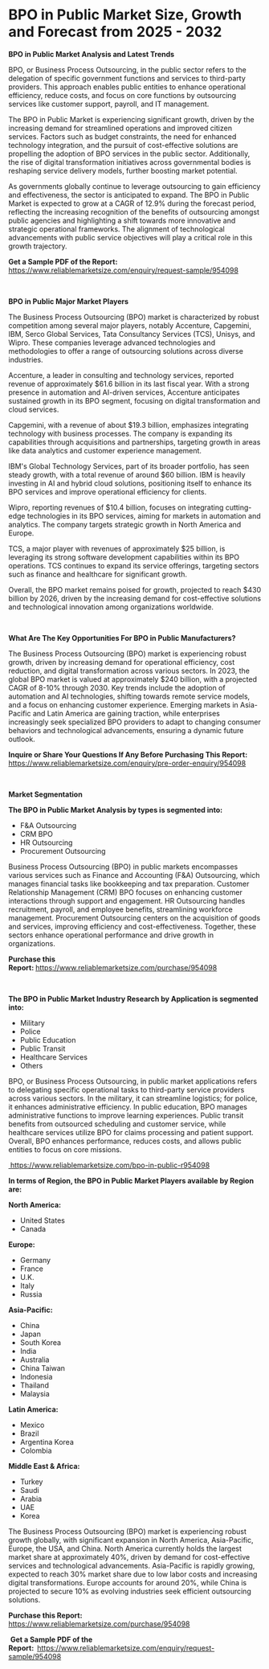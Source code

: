 <p><h1>BPO in Public Market Size, Growth and Forecast from 2025 - 2032</h1></p><p><strong>BPO in Public Market Analysis and Latest Trends</strong></p>
<p><p>BPO, or Business Process Outsourcing, in the public sector refers to the delegation of specific government functions and services to third-party providers. This approach enables public entities to enhance operational efficiency, reduce costs, and focus on core functions by outsourcing services like customer support, payroll, and IT management.</p><p>The BPO in Public Market is experiencing significant growth, driven by the increasing demand for streamlined operations and improved citizen services. Factors such as budget constraints, the need for enhanced technology integration, and the pursuit of cost-effective solutions are propelling the adoption of BPO services in the public sector. Additionally, the rise of digital transformation initiatives across governmental bodies is reshaping service delivery models, further boosting market potential.</p><p>As governments globally continue to leverage outsourcing to gain efficiency and effectiveness, the sector is anticipated to expand. The BPO in Public Market is expected to grow at a CAGR of 12.9% during the forecast period, reflecting the increasing recognition of the benefits of outsourcing amongst public agencies and highlighting a shift towards more innovative and strategic operational frameworks. The alignment of technological advancements with public service objectives will play a critical role in this growth trajectory.</p></p>
<p><strong>Get a Sample PDF of the Report:&nbsp;</strong> <a href="https://www.reliablemarketsize.com/enquiry/request-sample/954098?utm_campaign=3284&utm_medium=2&utm_source=Github&utm_content=ia&utm_term=18042025&utm_id=bpo-in-public">https://www.reliablemarketsize.com/enquiry/request-sample/954098</a></p>
<p>&nbsp;</p>
<p><strong>BPO in Public Major Market Players</strong></p>
<p><p>The Business Process Outsourcing (BPO) market is characterized by robust competition among several major players, notably Accenture, Capgemini, IBM, Serco Global Services, Tata Consultancy Services (TCS), Unisys, and Wipro. These companies leverage advanced technologies and methodologies to offer a range of outsourcing solutions across diverse industries.</p><p>Accenture, a leader in consulting and technology services, reported revenue of approximately $61.6 billion in its last fiscal year. With a strong presence in automation and AI-driven services, Accenture anticipates sustained growth in its BPO segment, focusing on digital transformation and cloud services.</p><p>Capgemini, with a revenue of about $19.3 billion, emphasizes integrating technology with business processes. The company is expanding its capabilities through acquisitions and partnerships, targeting growth in areas like data analytics and customer experience management.</p><p>IBM's Global Technology Services, part of its broader portfolio, has seen steady growth, with a total revenue of around $60 billion. IBM is heavily investing in AI and hybrid cloud solutions, positioning itself to enhance its BPO services and improve operational efficiency for clients.</p><p>Wipro, reporting revenues of $10.4 billion, focuses on integrating cutting-edge technologies in its BPO services, aiming for markets in automation and analytics. The company targets strategic growth in North America and Europe.</p><p>TCS, a major player with revenues of approximately $25 billion, is leveraging its strong software development capabilities within its BPO operations. TCS continues to expand its service offerings, targeting sectors such as finance and healthcare for significant growth.</p><p>Overall, the BPO market remains poised for growth, projected to reach $430 billion by 2026, driven by the increasing demand for cost-effective solutions and technological innovation among organizations worldwide.</p></p>
<p>&nbsp;</p>
<p><strong>What Are The Key Opportunities For BPO in Public Manufacturers?</strong></p>
<p><p>The Business Process Outsourcing (BPO) market is experiencing robust growth, driven by increasing demand for operational efficiency, cost reduction, and digital transformation across various sectors. In 2023, the global BPO market is valued at approximately $240 billion, with a projected CAGR of 8-10% through 2030. Key trends include the adoption of automation and AI technologies, shifting towards remote service models, and a focus on enhancing customer experience. Emerging markets in Asia-Pacific and Latin America are gaining traction, while enterprises increasingly seek specialized BPO providers to adapt to changing consumer behaviors and technological advancements, ensuring a dynamic future outlook.</p></p>
<p><strong>Inquire or Share Your Questions If Any Before Purchasing This Report:</strong> <a href="https://www.reliablemarketsize.com/enquiry/pre-order-enquiry/954098?utm_campaign=3284&utm_medium=2&utm_source=Github&utm_content=ia&utm_term=18042025&utm_id=bpo-in-public">https://www.reliablemarketsize.com/enquiry/pre-order-enquiry/954098</a></p>
<p>&nbsp;</p>
<p><strong>Market Segmentation</strong></p>
<p><strong>The BPO in Public Market Analysis by types is segmented into:</strong></p>
<p><ul><li>F&A Outsourcing</li><li>CRM BPO</li><li>HR Outsourcing</li><li>Procurement Outsourcing</li></ul></p>
<p><p>Business Process Outsourcing (BPO) in public markets encompasses various services such as Finance and Accounting (F&A) Outsourcing, which manages financial tasks like bookkeeping and tax preparation. Customer Relationship Management (CRM) BPO focuses on enhancing customer interactions through support and engagement. HR Outsourcing handles recruitment, payroll, and employee benefits, streamlining workforce management. Procurement Outsourcing centers on the acquisition of goods and services, improving efficiency and cost-effectiveness. Together, these sectors enhance operational performance and drive growth in organizations.</p></p>
<p><strong>Purchase this Report:&nbsp;</strong><a href="https://www.reliablemarketsize.com/purchase/954098?utm_campaign=3284&utm_medium=2&utm_source=Github&utm_content=ia&utm_term=18042025&utm_id=bpo-in-public">https://www.reliablemarketsize.com/purchase/954098</a></p>
<p>&nbsp;</p>
<p><strong>The BPO in Public Market Industry Research by Application is segmented into:</strong></p>
<p><ul><li>Military</li><li>Police</li><li>Public Education</li><li>Public Transit</li><li>Healthcare Services</li><li>Others</li></ul></p>
<p><p>BPO, or Business Process Outsourcing, in public market applications refers to delegating specific operational tasks to third-party service providers across various sectors. In the military, it can streamline logistics; for police, it enhances administrative efficiency. In public education, BPO manages administrative functions to improve learning experiences. Public transit benefits from outsourced scheduling and customer service, while healthcare services utilize BPO for claims processing and patient support. Overall, BPO enhances performance, reduces costs, and allows public entities to focus on core missions.</p></p>
<p><a href="https://www.reliablemarketsize.com/bpo-in-public-r954098?utm_campaign=3284&utm_medium=2&utm_source=Github&utm_content=ia&utm_term=18042025&utm_id=bpo-in-public">&nbsp;https://www.reliablemarketsize.com/bpo-in-public-r954098</a></p>
<p><strong>In terms of Region, the BPO in Public Market Players available by Region are:</strong></p>
<p>
    <p> <strong> North America: </strong>
        <ul>
            <li>United States</li>
            <li>Canada</li>
        </ul>
        </p> 
    <p> <strong> Europe: </strong>
        <ul>
            <li>Germany</li>
            <li>France</li>
            <li>U.K.</li>
            <li>Italy</li>
            <li>Russia</li>
        </ul>
        </p> 
    <p> <strong> Asia-Pacific: </strong>
        <ul>
            <li>China</li>
            <li>Japan</li>
            <li>South Korea</li>
            <li>India</li>
            <li>Australia</li>
            <li>China Taiwan</li>
            <li>Indonesia</li>
            <li>Thailand</li>
            <li>Malaysia</li>
        </ul>
        </p> 
    <p> <strong> Latin America: </strong>
        <ul>
            <li>Mexico</li>
            <li>Brazil</li>
            <li>Argentina Korea</li>
            <li>Colombia</li>
        </ul>
        </p> 
    <p> <strong> Middle East & Africa: </strong>
        <ul>
            <li>Turkey</li>
            <li>Saudi</li>
            <li>Arabia</li>
            <li>UAE</li>
            <li>Korea</li>
        </ul>
    </p>
    </p>
<p><p>The Business Process Outsourcing (BPO) market is experiencing robust growth globally, with significant expansion in North America, Asia-Pacific, Europe, the USA, and China. North America currently holds the largest market share at approximately 40%, driven by demand for cost-effective services and technological advancements. Asia-Pacific is rapidly growing, expected to reach 30% market share due to low labor costs and increasing digital transformations. Europe accounts for around 20%, while China is projected to secure 10% as evolving industries seek efficient outsourcing solutions.</p></p>
<p><strong>Purchase this Report: </strong><a href="https://www.reliablemarketsize.com/purchase/954098?utm_campaign=3284&utm_medium=2&utm_source=Github&utm_content=ia&utm_term=18042025&utm_id=bpo-in-public">https://www.reliablemarketsize.com/purchase/954098</a></p>
<p>&nbsp;<strong>Get a Sample PDF of the Report:&nbsp;&nbsp;</strong><a href="https://www.reliablemarketsize.com/enquiry/request-sample/954098?utm_campaign=3284&utm_medium=2&utm_source=Github&utm_content=ia&utm_term=18042025&utm_id=bpo-in-public">https://www.reliablemarketsize.com/enquiry/request-sample/954098</a></p>
<p><strong></strong></p>
<p><p></p><p></p><p></p></p>